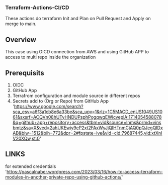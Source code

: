 ### Terraform-Actions-CI/CD 

These actions do terraform Init and Plan on Pull Request and Apply on merge to main. 

## Overview 

This case using OICD connection from AWS and using GitHub APP to access to multi repo inside the organization

## Prerequisits 

1. OIDC
2. GitHub App
3. Terrafrom configuration and module source in different repos
4. Secrets add to (Org or Repo) from GitHub App 'https://www.google.com/search?sca_esv=a6f3a1cb8e6a33be&sca_upv=1&rlz=1C5MACD_enUS1049US1061&sxsrf=ACQVn08hUTyHNDUPsphPogqwqEWlcveplA:1714054588078&q=github+app+repository+access&tbm=vid&source=lnms&prmd=vinsbmtz&sa=X&ved=2ahUKEwiy9eP2xt2FAxWyJjQIHTnmCjAQ0pQJegQIDxAB&biw=1512&bih=772&dpr=2#fpstate=ive&vld=cid:79687445,vid:xtXnIV20XQw,st:0'

## LINKS

for extended credentials 
'https://pascalnaber.wordpress.com/2023/03/16/how-to-access-terraform-modules-in-another-private-repo-using-github-actions/'

